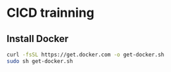 # CICD trainning

## Install Docker
```bash
curl -fsSL https://get.docker.com -o get-docker.sh
sudo sh get-docker.sh
```
